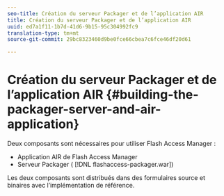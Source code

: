 ```yaml
---
seo-title: Création du serveur Packager et de l’application AIR
title: Création du serveur Packager et de l’application AIR
uuid: ed7a1f11-1b7d-41d6-9b15-95c304992fc9
translation-type: tm+mt
source-git-commit: 29bc8323460d9be0fce66cbea7c6fce46df20d61

---
```



# Création du serveur Packager et de l’application AIR {#building-the-packager-server-and-air-application}

Deux composants sont nécessaires pour utiliser Flash Access Manager :

* Application AIR de Flash Access Manager
* Serveur Packager ( [!DNL flashaccess-packager.war])

Les deux composants sont distribués dans des formulaires source et binaires avec l’implémentation de référence.
